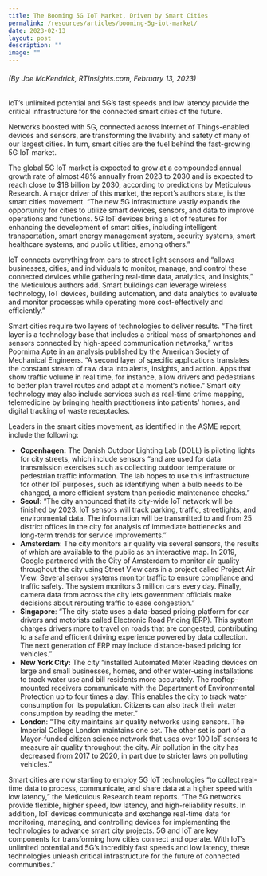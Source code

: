 ```yaml
---
title: The Booming 5G IoT Market, Driven by Smart Cities
permalink: /resources/articles/booming-5g-iot-market/
date: 2023-02-13
layout: post
description: ""
image: ""
---
```

###### (By Joe McKendrick, RTInsights.com, February 13, 2023)
###### 
IoT’s unlimited potential and 5G’s fast speeds and low latency provide the critical infrastructure for the connected smart cities of the future.

Networks boosted with 5G, connected across Internet of Things-enabled devices and sensors, are transforming the livability and safety of many of our largest cities. In turn, smart cities are the fuel behind the fast-growing 5G IoT market.

The global 5G IoT market is expected to grow at a compounded annual growth rate of almost 48% annually from 2023 to 2030 and is expected to reach close to $18 billion by 2030, according to predictions by Meticulous Research. A major driver of this market, the report’s authors state, is the smart cities movement. “The new 5G infrastructure vastly expands the opportunity for cities to utilize smart devices, sensors, and data to improve operations and functions. 5G IoT devices bring a lot of features for enhancing the development of smart cities, including intelligent transportation, smart energy management system, security systems, smart healthcare systems, and public utilities, among others.”

IoT connects everything from cars to street light sensors and “allows businesses, cities, and individuals to monitor, manage, and control these connected devices while gathering real-time data, analytics, and insights,” the Meticulous authors add. Smart buildings can leverage wireless technology, IoT devices, building automation, and data analytics to evaluate and monitor processes while operating more cost-effectively and efficiently.”

Smart cities require two layers of technologies to deliver results. “The first layer is a technology base that includes a critical mass of smartphones and sensors connected by high-speed communication networks,” writes Poornima Apte in an analysis published by the American Society of Mechanical Engineers. “A second layer of specific applications translates the constant stream of raw data into alerts, insights, and action. Apps that show traffic volume in real time, for instance, allow drivers and pedestrians to better plan travel routes and adapt at a moment’s notice.” Smart city technology may also include services such as real-time crime mapping, telemedicine by bringing health practitioners into patients’ homes, and digital tracking of waste receptacles.

Leaders in the smart cities movement, as identified in the ASME report, include the following:

* **Copenhagen:** The Danish Outdoor Lighting Lab (DOLL) is piloting lights for city streets, which include sensors “and are used for data transmission exercises such as collecting outdoor temperature or pedestrian traffic information. The lab hopes to use this infrastructure for other IoT purposes, such as identifying when a bulb needs to be changed, a more efficient system than periodic maintenance checks.”
* **Seoul**: “The city announced that its city-wide IoT network will be finished by 2023. IoT sensors will track parking, traffic, streetlights, and environmental data. The information will be transmitted to and from 25 district offices in the city for analysis of immediate bottlenecks and long-term trends for service improvements.”
* **Amsterdam**: The city monitors air quality via several sensors, the results of which are available to the public as an interactive map. In 2019, Google partnered with the City of Amsterdam to monitor air quality throughout the city using Street View cars in a project called Project Air View. Several sensor systems monitor traffic to ensure compliance and traffic safety. The system monitors 3 million cars every day. Finally, camera data from across the city lets government officials make decisions about rerouting traffic to ease congestion.”
* **Singapore**: “The city-state uses a data-based pricing platform for car drivers and motorists called Electronic Road Pricing (ERP). This system charges drivers more to travel on roads that are congested, contributing to a safe and efficient driving experience powered by data collection. The next generation of ERP may include distance-based pricing for vehicles.”
* **New York City:** The city “installed Automated Meter Reading devices on large and small businesses, homes, and other water-using installations to track water use and bill residents more accurately. The rooftop-mounted receivers communicate with the Department of Environmental Protection up to four times a day. This enables the city to track water consumption for its population. Citizens can also track their water consumption by reading the meter.”
* **London**: “The city maintains air quality networks using sensors. The Imperial College London maintains one set. The other set is part of a Mayor-funded citizen science network that uses over 100 IoT sensors to measure air quality throughout the city. Air pollution in the city has decreased from 2017 to 2020, in part due to stricter laws on polluting vehicles.”

Smart cities are now starting to employ 5G IoT technologies “to collect real-time data to process, communicate, and share data at a higher speed with low latency,” the Meticulous Research team reports. “The 5G networks provide flexible, higher speed, low latency, and high-reliability results. In addition, IoT devices communicate and exchange real-time data for monitoring, managing, and controlling devices for implementing the technologies to advance smart city projects. 5G and IoT are key components for transforming how cities connect and operate. With IoT’s unlimited potential and 5G’s incredibly fast speeds and low latency, these technologies unleash critical infrastructure for the future of connected communities.”